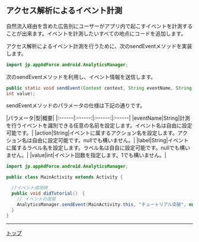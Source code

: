 ## アクセス解析によるイベント計測

自然流入経由を含めた広告別にユーザーがアプリ内で起こすイベントを計測することが出来ます。イベントを計測したいすべての地点にコードを追加します。

アクセス解析によるイベント計測を行うために、次のsendEventメソッドを実装します。

```java
import jp.appAdForce.android.AnalyticsManager;
```

次のsendEventメソッドを利用し、イベント情報を送信します。

```java
public static void sendEvent(Context context, String eventName, String action, String label,
int value);
```

sendEventメソッドのパラメータの仕様は下記の通りです。

|パラメータ|型|概要|
|:------|:------:|:------:|:------|
|eventName|String|計測を行うイベントを識別できる任意の名前を設定します。イベント名は自由に設定可能です。|
|action|String|イベントに属するアクション名を設定します。アクション名は⾃由に設定可能です。nullでも構いません。|
|label|String|イベントに属するラベル名を設定します。ラベル名は⾃自に設定可能です。nullでも構いません。|
|value|int|イベント回数を指定します。1でも構いません。|



```java
import jp.appAdForce.android.AnalyticsManager;

public class MainActivity extends Activity {

  //イベント成功時
  public void didTutorial()　{
    // イベントの送信
    AnalyticsManager.sendEvent(MainActivity.this, "チュートリアル突破", null, null, 1);
  }
}
```

---
[トップ](/lang/ja/README.md)
